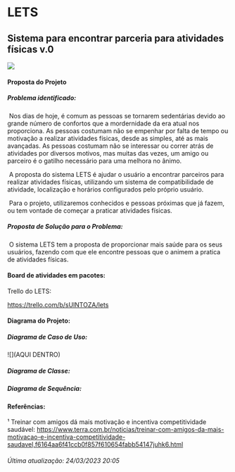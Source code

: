 # LETS

## Sistema para encontrar parceria para atividades físicas				v.0

![](https://camo.githubusercontent.com/96ebfe138ae4b132bba73d52096e1049a9c4619541ed83356de28531aba45a68/68747470733a2f2f66696c65732e656e67616765642e636f6d2e62722f3564623036383736643139363562303030373434303263322f6163636f756e742f3564623036383736643139363562303030373434303263322f514a31706a6d4b55514a47515a524f38554f50565f6c6f676f732d66696e616c2d31342e706e67)

#### Proposta do Projeto

##### Problema identificado: 

​ Nos dias de hoje, é comum as pessoas se tornarem sedentárias devido ao grande número de confortos que a mordernidade da era atual nos proporciona. As pessoas costumam não se empenhar por falta de tempo ou motivação a realizar atividades físicas, desde as simples, até as mais avançadas. As pessoas costumam não se interessar ou correr atrás de atividades por diversos motivos, mas muitas das vezes, um amigo ou parceiro é o gatilho necessário para uma melhora no ânimo. 

​	A proposta do sistema LETS é ajudar o usuário a encontrar parceiros para realizar atividades físicas, utilizando um sistema de compatibilidade de atividade, localização e horários configurados pelo próprio usuário.

​	Para o projeto, utilizaremos conhecidos e pessoas próximas que já fazem, ou tem vontade de começar a praticar atividades físicas.

 

##### Proposta de Solução para o Problema:

​      O sistema LETS tem a proposta de proporcionar mais saúde para os seus usuários, fazendo com que ele encontre pessoas que o animem a pratica de atividades físicas. 



#### Board de atividades em pacotes:

Trello do LETS:

https://trello.com/b/sUlNTOZA/lets

 

#### Diagrama do Projeto:

##### Diagrama de Caso de Uso:

![](AQUI DENTRO)

##### Diagrama de Classe:



##### Diagrama de Sequência:



 

 

#### Referências:

¹ Treinar com amigos dá mais motivação e incentiva competitividade saudável: https://www.terra.com.br/noticias/treinar-com-amigos-da-mais-motivacao-e-incentiva-competitividade-saudavel,f6164aa6f41ccb0f857f610654fabb54147juhk6.html


 

###### *Última atualização: 24/03/2023 20:05*
